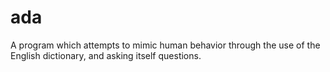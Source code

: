 ada
===

A program which attempts to mimic human behavior through the use of the English dictionary, and asking itself questions.
